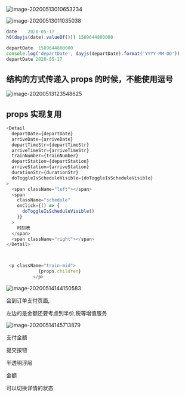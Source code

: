 ![image-20200513010653234](C:/Users/Artificial/AppData/Roaming/Typora/typora-user-images/image-20200513010653234.png)

![image-20200513011035038](C:/Users/Artificial/AppData/Roaming/Typora/typora-user-images/image-20200513011035038.png)

```js
date 	2020-05-17
h0(dayjs(date).valueOf())) 1589644800000

departDate	1589644800000
console.log('departDate', dayjs(departDate).format('YYYY-MM-DD'))
departDate 2020-05-17

```

## 结构的方式传递入 props 的时候，不能使用逗号

![image-20200513123548625](C:/Users/Artificial/AppData/Roaming/Typora/typora-user-images/image-20200513123548625.png)

## props 实现复用

```js
<Detail
  departDate={departDate}
  arriveDate={arriveDate}
  departTimeStr={departTimeStr}
  arriveTimeStr={arriveTimeStr}
  trainNumber={trainNumber}
  departStation={departStation}
  arriveStation={arriveStation}
  durationStr={durationStr}
  doToggleIsScheduleVisible={doToggleIsScheduleVisible}
>
  <span className="left"></span>
  <span
    className="schedule"
    onClick={() => {
      doToggleIsScheduleVisible()
    }}
  >
    时刻表
  </span>
  <span className="right"></span>
</Detail>



 <p className="train-mid">
            {props.children}
          </p>
```





![image-20200514144150583](C:/Users/Artificial/AppData/Roaming/Typora/typora-user-images/image-20200514144150583.png)





会到订单支付页面,

左边的是金额还要考虑到半价,税等增值服务



![image-20200514145713879](C:/Users/Artificial/AppData/Roaming/Typora/typora-user-images/image-20200514145713879.png)





支付金额

提交按钮

半透明浮层

金额

可以切换详情的状态



